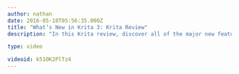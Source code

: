 ```yaml
---
author: nathan
date: 2016-05-18T05:56:35.000Z
title: "What’s New in Krita 3: Krita Review"
description: "In this Krita review, discover all of the major new features added in version 3.0!"

type: video

videoid: k51OK2PlTz4
---
```



